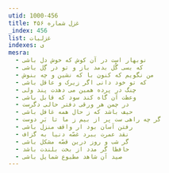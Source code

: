 ```yaml
---
utid: 1000-456
title: غزل شماره ۴۵۶
_index: 456
list: غزلیات
indexes: ی
mesra:
  - نوبهار است در آن کوش که خوش دل باشی
  - که بسی گُل بدمد باز و تو در گِل باشی
  - من نگویم که کنون با که نشین و چه بنوش
  - که تو خود دانی اگر زیرک و عاقل باشی
  - چنگ در پرده همین می دهدت پند ولی
  - وعظت آن گاه کند سود که قابل باشی
  - در چمن هر ورقی دفتر حالی دگرست
  - حیف باشد که ز حال همه غافل باشی
  - گر چه راهی ست پر از بیم ز ما تا بَرِ دوست
  - رفتن آسان بود ار واقف منزل باشی
  - نقد عمرت ببرد غصّه دنیا به گزاف
  - گر شب و روز درین قصّه مشکل باشی
  - حافظا گر مدد از بخت بلندت باشد
  - صید آن شاهد مطبوع شمایل باشی
---
```

